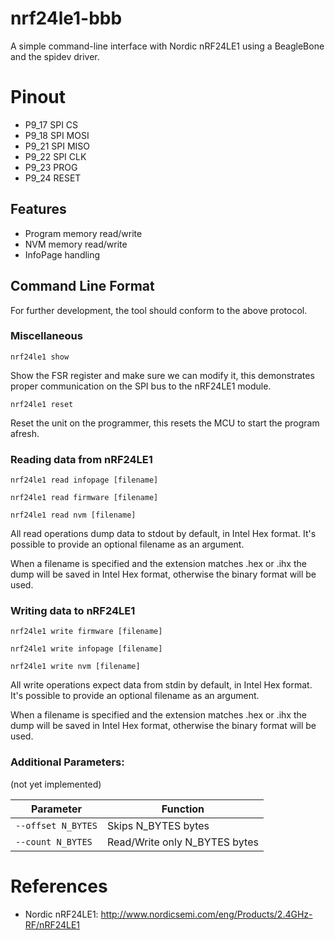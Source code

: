 # nrf24le1-bbb
A simple command-line interface with Nordic nRF24LE1 using 
a BeagleBone and the spidev driver.

# Pinout

- P9_17 SPI CS
- P9_18 SPI MOSI
- P9_21 SPI MISO
- P9_22 SPI CLK
- P9_23 PROG
- P9_24 RESET

## Features
- Program memory read/write
- NVM memory read/write
- InfoPage handling

## Command Line Format

For further development, the tool should conform to the above protocol.

### Miscellaneous

`nrf24le1 show`

Show the FSR register and make sure we can modify it, this demonstrates proper
communication on the SPI bus to the nRF24LE1 module.

`nrf24le1 reset`

Reset the unit on the programmer, this resets the MCU to start the program afresh.

### Reading data from nRF24LE1

`nrf24le1 read infopage [filename]`

`nrf24le1 read firmware [filename]`

`nrf24le1 read nvm [filename]`

All read operations dump data to stdout by default, in Intel Hex format. 
It's possible to provide an optional filename as an argument.

When a filename is specified and the extension matches .hex or .ihx the 
dump will be saved in Intel Hex format, otherwise the binary format will 
be used.

### Writing data to nRF24LE1

`nrf24le1 write firmware [filename]`

`nrf24le1 write infopage [filename]`

`nrf24le1 write nvm [filename]`

All write operations expect data from stdin by default, in Intel Hex format.
It's possible to provide an optional filename as an argument.

When a filename is specified and the extension matches .hex or .ihx the 
dump will be saved in Intel Hex format, otherwise the binary format will 
be used.

### Additional Parameters:

(not yet implemented)

| Parameter          | Function                      |
| ------------------ | ----------------------------- |
| `--offset N_BYTES` | Skips N_BYTES bytes           |
| `--count N_BYTES`  | Read/Write only N_BYTES bytes |

# References

* Nordic nRF24LE1: <http://www.nordicsemi.com/eng/Products/2.4GHz-RF/nRF24LE1>
